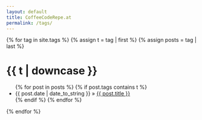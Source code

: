 ```yaml
---
layout: default
title: CoffeeCodeRepe.at
permalink: /tags/
---
```


<div id="tags">

  {% for tag in site.tags %}
  {% assign t = tag | first %}
  {% assign posts = tag | last %}

  <h1>{{ t | downcase }}</h1>
  <ul class="posts">
    {% for post in posts %}
      {% if post.tags contains t %}
        <li><span>{{ post.date | date_to_string }}</span> &raquo; <a href="{{ post.url }}">{{ post.title }}</a></li>
      {% endif %}
    {% endfor %}
  </ul>
  {% endfor %}

</div>
